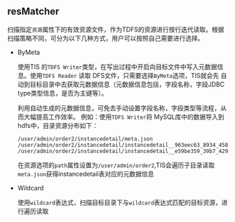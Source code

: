 ## resMatcher

扫描指定`资源`属性下的有效资源文件，作为TDFS的资源进行按行迭代读取。根据扫描策略不同，可分为以下几种方式，用户可以按照自己需要进行选择。

* ByMeta
  
  使用TIS 的`TDFS Writer`类型，在写出过程中开启向目标文件中写入元数据信息。使用`TDFS Reader` 读取 DFS文件，只需要选择`ByMeta`选项，TIS就会先
  自动到目标目录中去获取元数据信息（元数据信息包括，字段名称，字段JDBC type类型信息，是否为主键等）。
  
  利用自动生成的元数据信息，可免去手动设置字段名称，字段类型等流程，从而大幅提高工作效率。
  例如：使用`TDFS Writer`将 MySQL库中的数据导入到 hdfs中，目录资源分布如下：
  
  ```shell script
  /user/admin/order2/instancedetail/meta.json
  /user/admin/order2/instancedetail/instancedetail__963eec63_8934_458b_bd7d_0040db533c93.csv
  /user/admin/order2/instancedetail/instancedetail__e59be359_39b7_4297_9244_90b72762e239.csv
  ```
  
  在资源选项的`path`属性设置为`/user/admin/order2`,TIS会遍历子目录读取`meta.json`获得instancedetail表对应的元数据信息
  
* Wildcard

  使用`wildcard`表达式，扫描目标目录下与`wildcard`表达式匹配的目标资源，进行遍历读取



  
